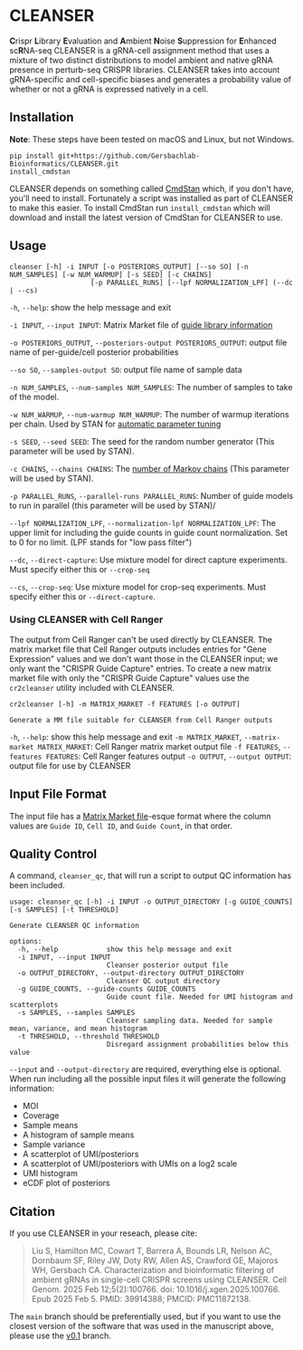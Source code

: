 # CLEANSER

**C**rispr **L**ibrary **E**valuation and **A**mbient **N**oise **S**uppression for **E**nhanced sc**R**NA-seq
CLEANSER is a gRNA-cell assignment method that uses a mixture of two distinct distributions to model ambient and native gRNA presence in perturb-seq CRISPR libraries. CLEANSER takes into account gRNA-specific and cell-specific biases and generates a probability value of whether or not a gRNA is expressed natively in a cell.

## Installation

**Note**: These steps have been tested on macOS and Linux, but not Windows.

    pip install git+https://github.com/Gersbachlab-Bioinformatics/CLEANSER.git
    install_cmdstan

CLEANSER depends on something called [CmdStan](https://mc-stan.org/docs/cmdstan-guide/index.html) which, if you don't have, you'll need to install. Fortunately a script was installed as part of CLEANSER to make this easier. To install CmdStan run `install_cmdstan` which will download and install the latest version of CmdStan for CLEANSER to use.

## Usage

    cleanser [-h] -i INPUT [-o POSTERIORS_OUTPUT] [--so SO] [-n NUM_SAMPLES] [-w NUM_WARMUP] [-s SEED] [-c CHAINS]
                        [-p PARALLEL_RUNS] [--lpf NORMALIZATION_LPF] (--dc | --cs)

`-h`, `--help`: show the help message and exit

`-i INPUT`, `--input INPUT`: Matrix Market file of [guide library information](#input-file-format)

`-o POSTERIORS_OUTPUT`, `--posteriors-output POSTERIORS_OUTPUT`: output file name of per-guide/cell posterior probabilities

`--so SO`, `--samples-output SO`: output file name of sample data

`-n NUM_SAMPLES`, `--num-samples NUM_SAMPLES`: The number of samples to take of the model.

`-w NUM_WARMUP`, `--num-warmup NUM_WARMUP`: The number of warmup iterations per chain. Used by STAN for [automatic parameter tuning](https://mc-stan.org/docs/reference-manual/hmc-algorithm-parameters.html#automatic-parameter-tuning)

`-s SEED`, `--seed SEED`: The seed for the random number generator (This parameter will be used by STAN).

`-c CHAINS`, `--chains CHAINS`: The [number of Markov chains](https://mc-stan.org/docs/cmdstan-guide/mcmc-intro.html#multi-chain-sampling) (This parameter will be used by STAN).

`-p PARALLEL_RUNS`, `--parallel-runs PARALLEL_RUNS`: Number of guide models to run in parallel (this parameter will be used by STAN)/

`--lpf NORMALIZATION_LPF`, `--normalization-lpf NORMALIZATION_LPF`: The upper limit for including the guide counts in guide count normalization. Set to 0 for no limit. (LPF stands for "low pass filter")

`--dc`, `--direct-capture`: Use mixture model for direct capture experiments. Must specify either this or `--crop-seq`

`--cs`, `--crop-seq`: Use mixture model for crop-seq experiments. Must specify either this or `--direct-capture`.


### Using CLEANSER with Cell Ranger

The output from Cell Ranger can't be used directly by CLEANSER. The matrix market file that Cell Ranger
outputs includes entries for "Gene Expression" values and we don't want those in the CLEANSER input; we
only want the "CRISPR Guide Capture" entries. To create a new matrix market file with only the "CRISPR
Guide Capture" values use the `cr2cleanser` utility included with CLEANSER.

    cr2cleanser [-h] -m MATRIX_MARKET -f FEATURES [-o OUTPUT]

    Generate a MM file suitable for CLEANSER from Cell Ranger outputs

`-h`, `--help`: show this help message and exit
`-m MATRIX_MARKET`, `--matrix-market MATRIX_MARKET`: Cell Ranger matrix market output file
`-f FEATURES`, `--features FEATURES`: Cell Ranger features output
`-o OUTPUT`, `--output OUTPUT`: output file for use by CLEANSER

## Input File Format

The input file has a [Matrix Market file](https://math.nist.gov/MatrixMarket/formats.html#MMformat)-esque format where the column values are `Guide ID`, `Cell ID`, and `Guide Count`, in that order.

## Quality Control

A command, `cleanser_qc`, that will run a script to output QC information has been included.

```
usage: cleanser_qc [-h] -i INPUT -o OUTPUT_DIRECTORY [-g GUIDE_COUNTS] [-s SAMPLES] [-t THRESHOLD]

Generate CLEANSER QC information

options:
  -h, --help            show this help message and exit
  -i INPUT, --input INPUT
                        Cleanser posterior output file
  -o OUTPUT_DIRECTORY, --output-directory OUTPUT_DIRECTORY
                        Cleanser QC output directory
  -g GUIDE_COUNTS, --guide-counts GUIDE_COUNTS
                        Guide count file. Needed for UMI histogram and scatterplots
  -s SAMPLES, --samples SAMPLES
                        Cleanser sampling data. Needed for sample mean, variance, and mean histogram
  -t THRESHOLD, --threshold THRESHOLD
                        Disregard assignment probabilities below this value
```

`--input` and `--output-directory` are required, everything else is optional. When run including all the possible input files it will generate the following information:

- MOI
- Coverage
- Sample means
- A histogram of sample means
- Sample variance
- A scatterplot of UMI/posteriors
- A scatterplot of UMI/posteriors with UMIs on a log2 scale
- UMI histogram
- eCDF plot of posteriors

## Citation
If you use CLEANSER in your reseach, please cite:
> Liu S, Hamilton MC, Cowart T, Barrera A, Bounds LR, Nelson AC, Dornbaum SF, Riley JW, Doty RW, Allen AS, Crawford GE, Majoros WH, Gersbach CA. Characterization and bioinformatic filtering of ambient gRNAs in single-cell CRISPR screens using CLEANSER. Cell Genom. 2025 Feb 12;5(2):100766. doi: 10.1016/j.xgen.2025.100766. Epub 2025 Feb 5. PMID: 39914388; PMCID: PMC11872138.

The `main` branch should be preferentially used, but if you want to use the closest version of the software that was used in the manuscript above, please use the [v0.1](https://github.com/Gersbachlab-Bioinformatics/CLEANSER/tree/v0.1) branch.
